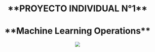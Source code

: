 <h1 align= center> **PROYECTO INDIVIDUAL N°1**<h1>
<h1 align= center>**Machine Learning Operations**</h1>
<p align=center><img src=https://www.edsrobotics.com/wp-content/uploads/2021/01/deep-learning.jpg><p>
